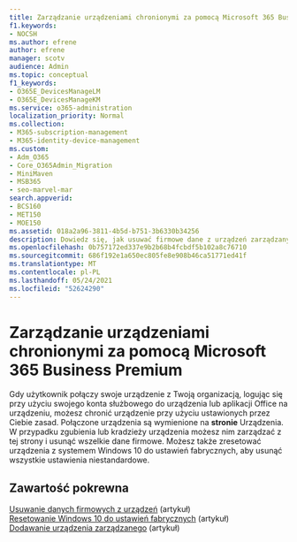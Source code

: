 ```yaml
---
title: Zarządzanie urządzeniami chronionymi za pomocą Microsoft 365 Business Premium
f1.keywords:
- NOCSH
ms.author: efrene
author: efrene
manager: scotv
audience: Admin
ms.topic: conceptual
f1_keywords:
- O365E_DevicesManageLM
- O365E_DevicesManageKM
ms.service: o365-administration
localization_priority: Normal
ms.collection:
- M365-subscription-management
- M365-identity-device-management
ms.custom:
- Adm_O365
- Core_O365Admin_Migration
- MiniMaven
- MSB365
- seo-marvel-mar
search.appverid:
- BCS160
- MET150
- MOE150
ms.assetid: 018a2a96-3811-4b5d-b751-3b6330b34256
description: Dowiedz się, jak usuwać firmowe dane z urządzeń zarządzanych za pomocą zasad ochrony oraz resetować Windows 10 urządzenia do ustawień fabrycznych.
ms.openlocfilehash: 0b757172ed337e9b2b68b4fcbdf5b102a8c76710
ms.sourcegitcommit: 686f192e1a650ec805fe8e908b46ca51771ed41f
ms.translationtype: MT
ms.contentlocale: pl-PL
ms.lasthandoff: 05/24/2021
ms.locfileid: "52624290"
---
```

# <a name="manage-protected-devices-with-microsoft-365-business-premium"></a>Zarządzanie urządzeniami chronionymi za pomocą Microsoft 365 Business Premium

Gdy użytkownik połączy swoje urządzenie z Twoją organizacją, logując się przy użyciu swojego konta służbowego do urządzenia lub aplikacji Office na urządzeniu, możesz chronić urządzenie przy użyciu ustawionych przez Ciebie zasad. Połączone urządzenia są wymienione na **stronie** Urządzenia. W przypadku zgubienia lub kradzieży urządzenia możesz nim zarządzać z tej strony i usunąć wszelkie dane firmowe. Możesz także zresetować urządzenia z systemem Windows 10 do ustawień fabrycznych, aby usunąć wszystkie ustawienia niestandardowe. 

## <a name="related-content"></a>Zawartość pokrewna
  
[Usuwanie danych firmowych z urządzeń](remove-company-data.md) (artykuł)\
[Resetowanie Windows 10 do ustawień fabrycznych](reset-devices-to-factory-settings.md) (artykuł)\
[Dodawanie urządzenia zarządzanego](./app-protection-settings-for-android-and-ios.md) (artykuł)
